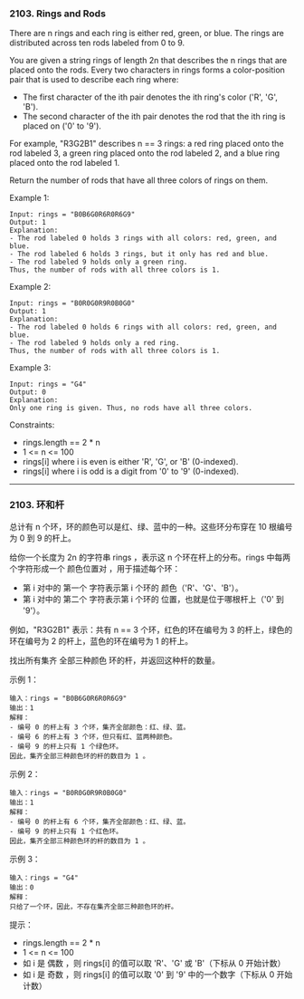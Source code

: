 ### 2103. Rings and Rods
There are n rings and each ring is either red, green, or blue. The rings are distributed across ten rods labeled from 0 to 9.

You are given a string rings of length 2n that describes the n rings that are placed onto the rods. Every two characters in rings forms a color-position pair that is used to describe each ring where:

* The first character of the ith pair denotes the ith ring's color ('R', 'G', 'B').
* The second character of the ith pair denotes the rod that the ith ring is placed on ('0' to '9').

For example, "R3G2B1" describes n == 3 rings: a red ring placed onto the rod labeled 3, a green ring placed onto the rod labeled 2, and a blue ring placed onto the rod labeled 1.

Return the number of rods that have all three colors of rings on them.



Example 1:

	Input: rings = "B0B6G0R6R0R6G9"
	Output: 1
	Explanation:
	- The rod labeled 0 holds 3 rings with all colors: red, green, and blue.
	- The rod labeled 6 holds 3 rings, but it only has red and blue.
	- The rod labeled 9 holds only a green ring.
	Thus, the number of rods with all three colors is 1.

Example 2:

	Input: rings = "B0R0G0R9R0B0G0"
	Output: 1
	Explanation:
	- The rod labeled 0 holds 6 rings with all colors: red, green, and blue.
	- The rod labeled 9 holds only a red ring.
	Thus, the number of rods with all three colors is 1.

Example 3:

	Input: rings = "G4"
	Output: 0
	Explanation:
	Only one ring is given. Thus, no rods have all three colors.



Constraints:

* rings.length == 2 * n
* 1 <= n <= 100
* rings[i] where i is even is either 'R', 'G', or 'B' (0-indexed).
* rings[i] where i is odd is a digit from '0' to '9' (0-indexed).

----
### 2103. 环和杆
总计有 n 个环，环的颜色可以是红、绿、蓝中的一种。这些环分布穿在 10 根编号为 0 到 9 的杆上。

给你一个长度为 2n 的字符串 rings ，表示这 n 个环在杆上的分布。rings 中每两个字符形成一个 颜色位置对 ，用于描述每个环：

* 第 i 对中的 第一个 字符表示第 i 个环的 颜色（'R'、'G'、'B'）。
* 第 i 对中的 第二个 字符表示第 i 个环的 位置，也就是位于哪根杆上（'0' 到 '9'）。

例如，"R3G2B1" 表示：共有 n == 3 个环，红色的环在编号为 3 的杆上，绿色的环在编号为 2 的杆上，蓝色的环在编号为 1 的杆上。

找出所有集齐 全部三种颜色 环的杆，并返回这种杆的数量。



示例 1：

	输入：rings = "B0B6G0R6R0R6G9"
	输出：1
	解释：
	- 编号 0 的杆上有 3 个环，集齐全部颜色：红、绿、蓝。
	- 编号 6 的杆上有 3 个环，但只有红、蓝两种颜色。
	- 编号 9 的杆上只有 1 个绿色环。
	因此，集齐全部三种颜色环的杆的数目为 1 。

示例 2：

	输入：rings = "B0R0G0R9R0B0G0"
	输出：1
	解释：
	- 编号 0 的杆上有 6 个环，集齐全部颜色：红、绿、蓝。
	- 编号 9 的杆上只有 1 个红色环。
	因此，集齐全部三种颜色环的杆的数目为 1 。

示例 3：

	输入：rings = "G4"
	输出：0
	解释：
	只给了一个环，因此，不存在集齐全部三种颜色环的杆。



提示：

* rings.length == 2 * n
* 1 <= n <= 100
* 如 i 是 偶数 ，则 rings[i] 的值可以取 'R'、'G' 或 'B'（下标从 0 开始计数）
* 如 i 是 奇数 ，则 rings[i] 的值可以取 '0' 到 '9' 中的一个数字（下标从 0 开始计数）

